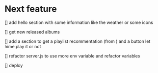 # Next feature

[] add hello section with some information like the weather or some icons

[] get new released albums

[] add a section to get a playlist recommentation (from ) and a button let hime play it or not

[] refactor server.js to use more env variable and refactor variables

[] deploy